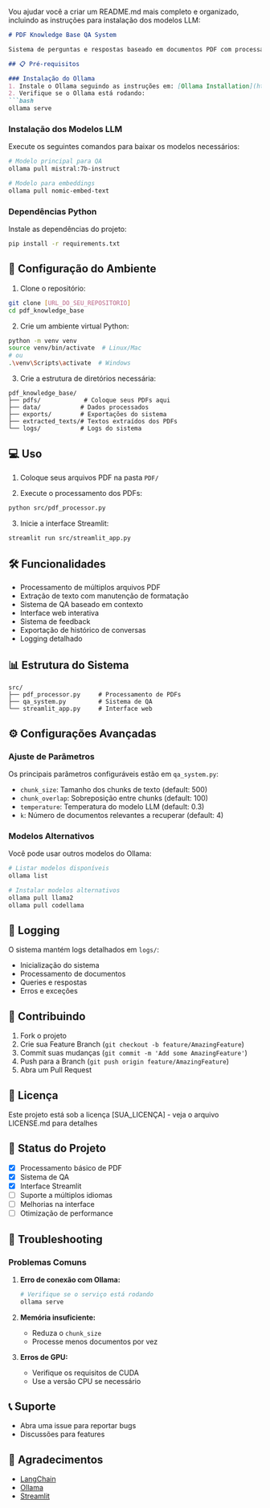 Vou ajudar você a criar um README.md mais completo e organizado, incluindo as instruções para instalação dos modelos LLM:

```markdown
# PDF Knowledge Base QA System

Sistema de perguntas e respostas baseado em documentos PDF com processamento de linguagem natural usando LangChain e Ollama.

## 📋 Pré-requisitos

### Instalação do Ollama
1. Instale o Ollama seguindo as instruções em: [Ollama Installation](https://ollama.ai/download)
2. Verifique se o Ollama está rodando:
```bash
ollama serve
```

### Instalação dos Modelos LLM
Execute os seguintes comandos para baixar os modelos necessários:

```bash
# Modelo principal para QA
ollama pull mistral:7b-instruct

# Modelo para embeddings
ollama pull nomic-embed-text
```

### Dependências Python
Instale as dependências do projeto:

```bash
pip install -r requirements.txt
```

## 🚀 Configuração do Ambiente

1. Clone o repositório:
```bash
git clone [URL_DO_SEU_REPOSITORIO]
cd pdf_knowledge_base
```

2. Crie um ambiente virtual Python:
```bash
python -m venv venv
source venv/bin/activate  # Linux/Mac
# ou
.\venv\Scripts\activate  # Windows
```

3. Crie a estrutura de diretórios necessária:
```
pdf_knowledge_base/
├── pdfs/            # Coloque seus PDFs aqui
├── data/           # Dados processados
├── exports/        # Exportações do sistema
├── extracted_texts/# Textos extraídos dos PDFs
└── logs/           # Logs do sistema
```

## 💻 Uso

1. Coloque seus arquivos PDF na pasta `PDF/`

2. Execute o processamento dos PDFs:
```bash
python src/pdf_processor.py
```

3. Inicie a interface Streamlit:
```bash
streamlit run src/streamlit_app.py
```

## 🛠️ Funcionalidades

- Processamento de múltiplos arquivos PDF
- Extração de texto com manutenção de formatação
- Sistema de QA baseado em contexto
- Interface web interativa
- Sistema de feedback
- Exportação de histórico de conversas
- Logging detalhado

## 📊 Estrutura do Sistema

```
src/
├── pdf_processor.py     # Processamento de PDFs
├── qa_system.py         # Sistema de QA
└── streamlit_app.py     # Interface web
```

## ⚙️ Configurações Avançadas

### Ajuste de Parâmetros

Os principais parâmetros configuráveis estão em `qa_system.py`:

- `chunk_size`: Tamanho dos chunks de texto (default: 500)
- `chunk_overlap`: Sobreposição entre chunks (default: 100)
- `temperature`: Temperatura do modelo LLM (default: 0.3)
- `k`: Número de documentos relevantes a recuperar (default: 4)

### Modelos Alternativos

Você pode usar outros modelos do Ollama:
```bash
# Listar modelos disponíveis
ollama list

# Instalar modelos alternativos
ollama pull llama2
ollama pull codellama
```

## 📝 Logging

O sistema mantém logs detalhados em `logs/`:
- Inicialização do sistema
- Processamento de documentos
- Queries e respostas
- Erros e exceções

## 🤝 Contribuindo

1. Fork o projeto
2. Crie sua Feature Branch (`git checkout -b feature/AmazingFeature`)
3. Commit suas mudanças (`git commit -m 'Add some AmazingFeature'`)
4. Push para a Branch (`git push origin feature/AmazingFeature`)
5. Abra um Pull Request

## 📄 Licença

Este projeto está sob a licença [SUA_LICENÇA] - veja o arquivo LICENSE.md para detalhes

## 🎯 Status do Projeto

- [x] Processamento básico de PDF
- [x] Sistema de QA
- [x] Interface Streamlit
- [ ] Suporte a múltiplos idiomas
- [ ] Melhorias na interface
- [ ] Otimização de performance

## 🚨 Troubleshooting

### Problemas Comuns

1. **Erro de conexão com Ollama:**
   ```bash
   # Verifique se o serviço está rodando
   ollama serve
   ```

2. **Memória insuficiente:**
   - Reduza o `chunk_size`
   - Processe menos documentos por vez

3. **Erros de GPU:**
   - Verifique os requisitos de CUDA
   - Use a versão CPU se necessário

## 📞 Suporte

- Abra uma issue para reportar bugs
- Discussões para features


## 🙏 Agradecimentos

- [LangChain](https://github.com/hwchase17/langchain)
- [Ollama](https://ollama.ai)
- [Streamlit](https://streamlit.io)
```



